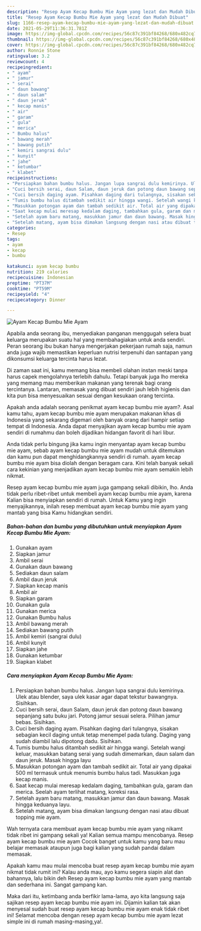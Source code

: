 ```yaml
---
description: "Resep Ayam Kecap Bumbu Mie Ayam yang lezat dan Mudah Dibuat"
title: "Resep Ayam Kecap Bumbu Mie Ayam yang lezat dan Mudah Dibuat"
slug: 1166-resep-ayam-kecap-bumbu-mie-ayam-yang-lezat-dan-mudah-dibuat
date: 2021-05-29T11:36:31.781Z
image: https://img-global.cpcdn.com/recipes/56c87c391bf84268/680x482cq70/ayam-kecap-bumbu-mie-ayam-foto-resep-utama.jpg
thumbnail: https://img-global.cpcdn.com/recipes/56c87c391bf84268/680x482cq70/ayam-kecap-bumbu-mie-ayam-foto-resep-utama.jpg
cover: https://img-global.cpcdn.com/recipes/56c87c391bf84268/680x482cq70/ayam-kecap-bumbu-mie-ayam-foto-resep-utama.jpg
author: Ronnie Stone
ratingvalue: 3.2
reviewcount: 4
recipeingredient:
- " ayam"
- " jamur"
- " serai"
- " daun bawang"
- " daun salam"
- " daun jeruk"
- " kecap manis"
- " air"
- " garam"
- " gula"
- " merica"
- " Bumbu halus"
- " bawang merah"
- " bawang putih"
- " kemiri sangrai dulu"
- " kunyit"
- " jahe"
- " ketumbar"
- " klabet"
recipeinstructions:
- "Persiapkan bahan bumbu halus. Jangan lupa sangrai dulu kemirinya. Ulek atau blender, saya ulek kasar agar dapat tekstur bawangnya. Sisihkan."
- "Cuci bersih serai, daun Salam, daun jeruk dan potong daun bawang sepanjang satu buku jari. Potong jamur sesuai selera. Pilihan jamur bebas. Sisihkan."
- "Cuci bersih daging ayam. Pisahkan daging dari tulangnya, sisakan sebagian kecil daging untuk tetap menempel pada tulang. Daging yang sudah diambil lalu dipotong dadu. Sisihkan."
- "Tumis bumbu halus ditambah sedikit air hingga wangi. Setelah wangi keluar, masukkan batang serai yang sudah dimemarkan, daun salam dan daun jeruk. Masak hingga layu"
- "Masukkan potongan ayam dan tambah sedikit air. Total air yang dipakai 500 ml termasuk untuk menumis bumbu halus tadi. Masukkan juga kecap manis."
- "Saat kecap mulai meresap kedalam daging, tambahkan gula, garam dan merica. Seelah ayam terlihat matang, koreksi rasa."
- "Setelah ayam baru matang, masukkan jamur dan daun bawang. Masak hingga keduanya layu."
- "Setelah matang, ayam bisa dimakan langsung dengan nasi atau dibuat topping mie ayam."
categories:
- Resep
tags:
- ayam
- kecap
- bumbu

katakunci: ayam kecap bumbu 
nutrition: 219 calories
recipecuisine: Indonesian
preptime: "PT37M"
cooktime: "PT59M"
recipeyield: "4"
recipecategory: Dinner

---
```



![Ayam Kecap Bumbu Mie Ayam](https://img-global.cpcdn.com/recipes/56c87c391bf84268/680x482cq70/ayam-kecap-bumbu-mie-ayam-foto-resep-utama.jpg)

Apabila anda seorang ibu, menyediakan panganan menggugah selera buat keluarga merupakan suatu hal yang membahagiakan untuk anda sendiri. Peran seorang ibu bukan hanya mengerjakan pekerjaan rumah saja, namun anda juga wajib memastikan keperluan nutrisi terpenuhi dan santapan yang dikonsumsi keluarga tercinta harus lezat.

Di zaman  saat ini, kamu memang bisa membeli olahan instan meski tanpa harus capek mengolahnya terlebih dahulu. Tetapi banyak juga lho mereka yang memang mau memberikan makanan yang terenak bagi orang tercintanya. Lantaran, memasak yang dibuat sendiri jauh lebih higienis dan kita pun bisa menyesuaikan sesuai dengan kesukaan orang tercinta. 



Apakah anda adalah seorang penikmat ayam kecap bumbu mie ayam?. Asal kamu tahu, ayam kecap bumbu mie ayam merupakan makanan khas di Indonesia yang sekarang digemari oleh banyak orang dari hampir setiap tempat di Indonesia. Anda dapat menyajikan ayam kecap bumbu mie ayam sendiri di rumahmu dan boleh dijadikan hidangan favorit di hari libur.

Anda tidak perlu bingung jika kamu ingin menyantap ayam kecap bumbu mie ayam, sebab ayam kecap bumbu mie ayam mudah untuk ditemukan dan kamu pun dapat menghidangkannya sendiri di rumah. ayam kecap bumbu mie ayam bisa diolah dengan beragam cara. Kini telah banyak sekali cara kekinian yang menjadikan ayam kecap bumbu mie ayam semakin lebih nikmat.

Resep ayam kecap bumbu mie ayam juga gampang sekali dibikin, lho. Anda tidak perlu ribet-ribet untuk membeli ayam kecap bumbu mie ayam, karena Kalian bisa menyiapkan sendiri di rumah. Untuk Kamu yang ingin menyajikannya, inilah resep membuat ayam kecap bumbu mie ayam yang mantab yang bisa Kamu hidangkan sendiri.

<!--inarticleads1-->

##### Bahan-bahan dan bumbu yang dibutuhkan untuk menyiapkan Ayam Kecap Bumbu Mie Ayam:

1. Gunakan  ayam
1. Siapkan  jamur
1. Ambil  serai
1. Gunakan  daun bawang
1. Sediakan  daun salam
1. Ambil  daun jeruk
1. Siapkan  kecap manis
1. Ambil  air
1. Siapkan  garam
1. Gunakan  gula
1. Gunakan  merica
1. Gunakan  Bumbu halus
1. Ambil  bawang merah
1. Sediakan  bawang putih
1. Ambil  kemiri (sangrai dulu)
1. Ambil  kunyit
1. Siapkan  jahe
1. Gunakan  ketumbar
1. Siapkan  klabet




<!--inarticleads2-->

##### Cara menyiapkan Ayam Kecap Bumbu Mie Ayam:

1. Persiapkan bahan bumbu halus. Jangan lupa sangrai dulu kemirinya. Ulek atau blender, saya ulek kasar agar dapat tekstur bawangnya. Sisihkan.
1. Cuci bersih serai, daun Salam, daun jeruk dan potong daun bawang sepanjang satu buku jari. Potong jamur sesuai selera. Pilihan jamur bebas. Sisihkan.
1. Cuci bersih daging ayam. Pisahkan daging dari tulangnya, sisakan sebagian kecil daging untuk tetap menempel pada tulang. Daging yang sudah diambil lalu dipotong dadu. Sisihkan.
1. Tumis bumbu halus ditambah sedikit air hingga wangi. Setelah wangi keluar, masukkan batang serai yang sudah dimemarkan, daun salam dan daun jeruk. Masak hingga layu
1. Masukkan potongan ayam dan tambah sedikit air. Total air yang dipakai 500 ml termasuk untuk menumis bumbu halus tadi. Masukkan juga kecap manis.
1. Saat kecap mulai meresap kedalam daging, tambahkan gula, garam dan merica. Seelah ayam terlihat matang, koreksi rasa.
1. Setelah ayam baru matang, masukkan jamur dan daun bawang. Masak hingga keduanya layu.
1. Setelah matang, ayam bisa dimakan langsung dengan nasi atau dibuat topping mie ayam.




Wah ternyata cara membuat ayam kecap bumbu mie ayam yang nikamt tidak ribet ini gampang sekali ya! Kalian semua mampu mencobanya. Resep ayam kecap bumbu mie ayam Cocok banget untuk kamu yang baru mau belajar memasak ataupun juga bagi kalian yang sudah pandai dalam memasak.

Apakah kamu mau mulai mencoba buat resep ayam kecap bumbu mie ayam nikmat tidak rumit ini? Kalau anda mau, ayo kamu segera siapin alat dan bahannya, lalu bikin deh Resep ayam kecap bumbu mie ayam yang mantab dan sederhana ini. Sangat gampang kan. 

Maka dari itu, ketimbang anda berfikir lama-lama, ayo kita langsung saja sajikan resep ayam kecap bumbu mie ayam ini. Dijamin kalian tak akan menyesal sudah buat resep ayam kecap bumbu mie ayam enak tidak ribet ini! Selamat mencoba dengan resep ayam kecap bumbu mie ayam lezat simple ini di rumah masing-masing,ya!.

